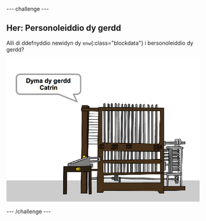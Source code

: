 \--- challenge \---

## Her: Personoleiddio dy gerdd

Alli di ddefnyddio newidyn dy `enw`{:class="blockdata"} i bersonoleiddio dy gerdd?

![sgrinlun](images/poetry-name-comp.png)

\--- /challenge \---